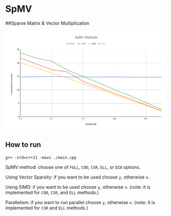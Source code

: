 # SpMV
##Sparse Matrix &amp; Vector Multiplication

![plot](./plots/SpMV_Methods.png)

## How to run

`g++ -std=c++11 -mavx ./main.cpp`

SpMV method: choose one of `FULL`, `COO`, `CSR`, `ELL`, or `DIA` options.

Using Vector Sparsity: if you want to be used choose `y`, otherwise `n`.

Using SIMD: if you want to be used choose `y`, otherwise `n`. (note: it is implemented for `COO`, `CSR`, and `ELL` methods.)

Parallelism: if you want to run parallel choose `y`, otherwise `n`. (note: it is implemented for `CSR` and `ELL` methods.)

